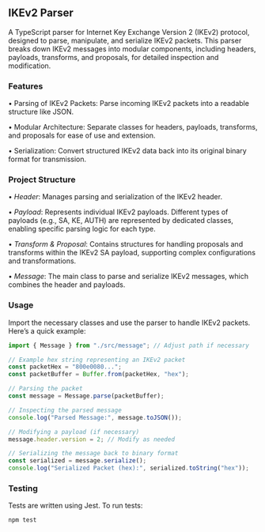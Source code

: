 ## IKEv2 Parser

A TypeScript parser for Internet Key Exchange Version 2 (IKEv2) protocol, designed to parse, manipulate, and serialize IKEv2 packets. This parser breaks down IKEv2 messages into modular components, including headers, payloads, transforms, and proposals, for detailed inspection and modification.

### Features

• Parsing of IKEv2 Packets: Parse incoming IKEv2 packets into a readable structure like JSON.

• Modular Architecture: Separate classes for headers, payloads, transforms, and proposals for ease of use and extension.

• Serialization: Convert structured IKEv2 data back into its original binary format for transmission.

### Project Structure

• *Header*: Manages parsing and serialization of the IKEv2 header.

• *Payload*: Represents individual IKEv2 payloads. Different types of payloads (e.g., SA, KE, AUTH) are represented by dedicated classes, enabling specific parsing logic for each type.

• *Transform & Proposal*: Contains structures for handling proposals and transforms within the IKEv2 SA payload, supporting complex configurations and transformations.

• *Message*: The main class to parse and serialize IKEv2 messages, which combines the header and payloads.


### Usage

Import the necessary classes and use the parser to handle IKEv2 packets. Here’s a quick example:

```ts
import { Message } from "./src/message"; // Adjust path if necessary

// Example hex string representing an IKEv2 packet
const packetHex = "800e0080...";
const packetBuffer = Buffer.from(packetHex, "hex");

// Parsing the packet
const message = Message.parse(packetBuffer);

// Inspecting the parsed message
console.log("Parsed Message:", message.toJSON());

// Modifying a payload (if necessary)
message.header.version = 2; // Modify as needed

// Serializing the message back to binary format
const serialized = message.serialize();
console.log("Serialized Packet (hex):", serialized.toString("hex"));

```

### Testing

Tests are written using Jest. To run tests:

```bash
npm test
```